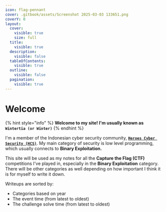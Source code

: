 ```yaml
---
icon: flag-pennant
cover: .gitbook/assets/Screenshot 2025-03-03 133651.png
coverY: 0
layout:
  cover:
    visible: true
    size: full
  title:
    visible: true
  description:
    visible: false
  tableOfContents:
    visible: true
  outline:
    visible: false
  pagination:
    visible: true
---
```


# Welcome

{% hint style="info" %}
**Welcome to my site! I'm usually known as `Wintertia (or Winter)`**
{% endhint %}

I'm a member of the Indonesian cyber security community, [**`Heroes Cyber Security (HCS)`**](https://hcs-team.com/). My main category of security is low level programming, which usually connects to **Binary Exploitation.**

This site will be used as my notes for all the **Capture the Flag (CTF)** competitions I've played in, especially in the **Binary Exploitation** category. There will be other categories as well depending on how important I think it is for myself to write it down.

Writeups are sorted by:

* Categories based on year
* The event time (from latest to oldest)
* The challenge solve time (from latest to oldest)
